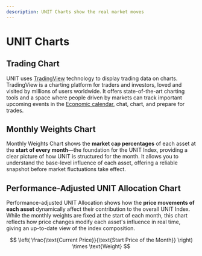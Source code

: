 ```yaml
---
description: UNIT Charts show the real market moves
---
```


# UNIT Charts

## Trading Chart

UNIT uses [TradingView](https://www.tradingview.com/) technology to display trading data on charts. TradingView is a charting platform for traders and investors, loved and visited by millions of users worldwide. It offers state-of-the-art charting tools and a space where people driven by markets can track important upcoming events in the [Economic calendar](https://www.tradingview.com/economic-calendar/), chat, chart, and prepare for trades.

## Monthly Weights Chart

Monthly Weights Chart shows the **market cap percentages** of each asset at the **start of every month**—the foundation for the UNIT Index, providing a clear picture of how UNIT is structured for the month. It allows you to understand the base-level influence of each asset, offering a reliable snapshot before market fluctuations take effect.

## Performance-Adjusted UNIT Allocation Chart

Performance-adjusted UNIT Allocation shows how the **price movements of each asset** dynamically affect their contribution to the overall UNIT Index. While the monthly weights are fixed at the start of each month, this chart reflects how price changes modify each asset's influence in real time, giving an up-to-date view of the index composition.

$$
\left( \frac{\text{Current Price}}{\text{Start Price of the Month}} \right) \times \text{Weight}
$$
